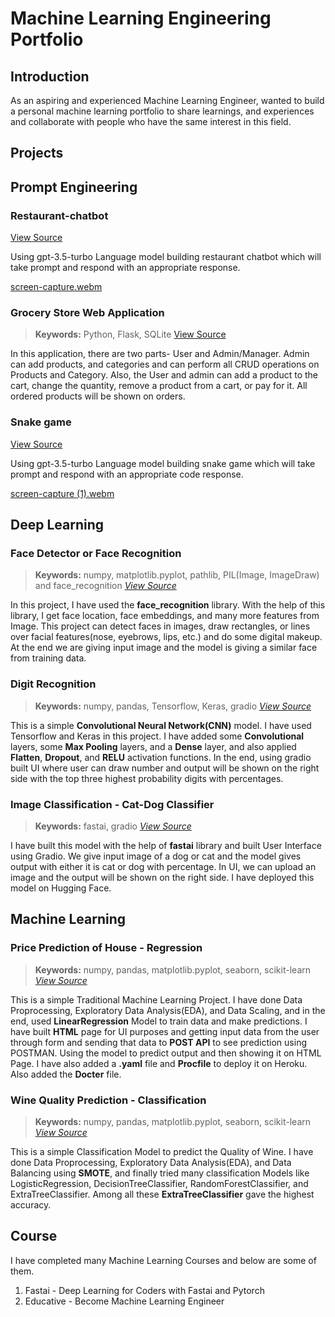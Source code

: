 # Machine Learning Engineering Portfolio

## Introduction
  As an aspiring and experienced Machine Learning Engineer, wanted to build a personal machine learning portfolio to share learnings, and experiences and collaborate with people who have the same interest in this field.

## Projects

## Prompt Engineering
### Restaurant-chatbot
[View Source](https://github.com/rekha0suthar/machine-learning-portfolio/blob/main/restaurent-chatbot-prompt-engineer.ipynb)

Using gpt-3.5-turbo Language model building restaurant chatbot which will take prompt and respond with an appropriate response.

[screen-capture.webm](https://github.com/rekha0suthar/machine-learning-portfolio/assets/71004640/b60f311c-3ba6-45c0-a149-7a39688ed43c)

### Grocery Store Web Application
>**Keywords:** Python, Flask, SQLite [View Source](https://github.com/rekha0suthar/grocery-store-web-application)

In this application, there are two parts- User and Admin/Manager. Admin can add products, and categories and can perform all CRUD operations on Products and Category. Also, the User and admin can add a product to the cart, change the quantity, remove a product from a cart, or pay for it. All ordered products will be shown on orders.

### Snake game
[View Source](https://github.com/rekha0suthar/machine-learning-portfolio/blob/main/snake-game.ipynb)

Using gpt-3.5-turbo Language model building snake game which will take prompt and respond with an appropriate code response.

[screen-capture (1).webm](https://github.com/rekha0suthar/machine-learning-portfolio/assets/71004640/562f4621-8cd6-4518-b125-5f002eb098c3)



## Deep Learning
### Face Detector or Face Recognition
>**Keywords:** numpy, matplotlib.pyplot, pathlib, PIL(Image, ImageDraw) and face_recognition *[View Source](https://github.com/rekha0suthar/machine-learning-portfolio/tree/main/face_detector)*

In this project, I have used the **face_recognition** library. With the help of this library, I get face location, face embeddings, and many more features from Image. This project can detect faces in images, draw rectangles, or lines over facial features(nose, eyebrows, lips, etc.) and do some digital makeup. At the end we are giving input image and the model is giving a similar face from training data.

### Digit Recognition
>**Keywords:** numpy, pandas, Tensorflow, Keras, gradio *[View Source](https://github.com/rekha0suthar/machine-learning-portfolio/tree/main/digit-recognizer)*

This is a simple **Convolutional Neural Network(CNN)** model. I have used Tensorflow and Keras in this project. I have added some **Convolutional** layers, some **Max Pooling** layers, and a **Dense** layer, and also applied **Flatten**, **Dropout**, and **RELU** activation functions. In the end, using gradio built UI where user can draw number and output will be shown on the right side with the top three highest probability digits with percentages.

### Image Classification - Cat-Dog Classifier
>**Keywords:** fastai, gradio *[View Source](https://github.com/rekha0suthar/deep-learning-projects/tree/main/cat-dog-classifier)*

  I have built this model with the help of **fastai**  library and built User Interface using Gradio. We give input image of a dog or cat and the model gives output with either it is cat or dog with percentage. In UI, we can upload an image and the output will be shown on the right side. I have deployed this model on Hugging Face.

## Machine Learning
### Price Prediction of House - Regression
> **Keywords:** numpy, pandas, matplotlib.pyplot, seaborn, scikit-learn *[View Source](https://github.com/rekha0suthar/machine-learning-portfolio/tree/main/boston-house-pricing-regmodel)*

  This is a simple Traditional Machine Learning Project. I have done Data Proprocessing, Exploratory Data Analysis(EDA), and Data Scaling, and in the end, used **LinearRegression** Model to train data and make predictions. I have built **HTML** page for UI purposes and getting input data from the user through form and sending that data to **POST API** to see prediction using POSTMAN. Using the model to predict output and then showing it on HTML Page. I have also added a **.yaml** file and **Procfile** to deploy it on Heroku. Also added the **Docter** file.

### Wine Quality Prediction - Classification
> **Keywords:** numpy, pandas, matplotlib.pyplot, seaborn, scikit-learn *[View Source]([https://github.com/rekha0suthar/machine-learning-projects/tree/main/Wine%20Quality%20Prediction](https://github.com/rekha0suthar/machine-learning-portfolio/tree/main/wine-quality-prediction))*

This is a simple Classification Model to predict the Quality of Wine. I have done Data Proprocessing, Exploratory Data Analysis(EDA), and Data Balancing using **SMOTE**, and finally tried many classification Models like LogisticRegression, DecisionTreeClassifier, RandomForestClassifier, and ExtraTreeClassifier. Among all these **ExtraTreeClassifier** gave the highest accuracy.

## Course
I have completed many Machine Learning Courses and below are some of them.
1. Fastai - Deep Learning for Coders with Fastai and Pytorch
2. Educative - Become Machine Learning Engineer

